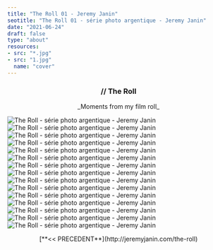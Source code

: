 ```yaml
---
title: "The Roll 01 - Jeremy Janin"
seotitle: "The Roll 01 - série photo argentique - Jeremy Janin"
date: "2021-06-24"
draft: false
type: "about"
resources:
- src: "*.jpg"
- src: "1.jpg"
  name: "cover"
---
```

### <center> **// The Roll** </center>  
<center> _Moments from my film roll_ </center>   

![The Roll - série photo argentique - Jeremy Janin](01/01.jpg)
![The Roll - série photo argentique - Jeremy Janin](01/02.jpg)
![The Roll - série photo argentique - Jeremy Janin](01/03.jpg)
![The Roll - série photo argentique - Jeremy Janin](01/04.jpg)
![The Roll - série photo argentique - Jeremy Janin](01/05.jpg)
![The Roll - série photo argentique - Jeremy Janin](01/06.jpg)
![The Roll - série photo argentique - Jeremy Janin](01/07.jpg)
![The Roll - série photo argentique - Jeremy Janin](01/08.jpg)
![The Roll - série photo argentique - Jeremy Janin](01/09.jpg)
![The Roll - série photo argentique - Jeremy Janin](01/10.jpg)
![The Roll - série photo argentique - Jeremy Janin](01/11.jpg)
![The Roll - série photo argentique - Jeremy Janin](01/12.jpg)
![The Roll - série photo argentique - Jeremy Janin](01/13.jpg)
![The Roll - série photo argentique - Jeremy Janin](01/14.jpg)
![The Roll - série photo argentique - Jeremy Janin](01/15.jpg)

<center> [**<< PRECEDENT**](http://jeremyjanin.com/the-roll) </center>  
